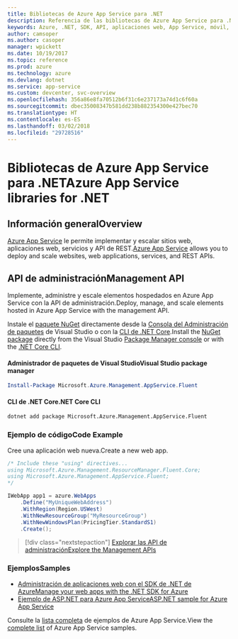 ```yaml
---
title: Bibliotecas de Azure App Service para .NET
description: Referencia de las bibliotecas de Azure App Service para .NET
keywords: Azure, .NET, SDK, API, aplicaciones web, App Service, móvil, asp.net
author: camsoper
ms.author: casoper
manager: wpickett
ms.date: 10/19/2017
ms.topic: reference
ms.prod: azure
ms.technology: azure
ms.devlang: dotnet
ms.service: app-service
ms.custom: devcenter, svc-overview
ms.openlocfilehash: 356a86e8fa70512b6f31c6e237173a74d1c6f60a
ms.sourcegitcommit: dbec35008347b581dd238b882354300e427bec70
ms.translationtype: HT
ms.contentlocale: es-ES
ms.lasthandoff: 03/02/2018
ms.locfileid: "29728516"
---
```

# <a name="azure-app-service-libraries-for-net"></a><span data-ttu-id="0b6ca-104">Bibliotecas de Azure App Service para .NET</span><span class="sxs-lookup"><span data-stu-id="0b6ca-104">Azure App Service libraries for .NET</span></span>

## <a name="overview"></a><span data-ttu-id="0b6ca-105">Información general</span><span class="sxs-lookup"><span data-stu-id="0b6ca-105">Overview</span></span>

<span data-ttu-id="0b6ca-106">[Azure App Service](/azure/app-service/app-service-value-prop-what-is) le permite implementar y escalar sitios web, aplicaciones web, servicios y API de REST.</span><span class="sxs-lookup"><span data-stu-id="0b6ca-106">[Azure App Service](/azure/app-service/app-service-value-prop-what-is) allows you to deploy and scale websites, web applications, services, and REST APIs.</span></span>

## <a name="management-api"></a><span data-ttu-id="0b6ca-107">API de administración</span><span class="sxs-lookup"><span data-stu-id="0b6ca-107">Management API</span></span>

<span data-ttu-id="0b6ca-108">Implemente, administre y escale elementos hospedados en Azure App Service con la API de administración.</span><span class="sxs-lookup"><span data-stu-id="0b6ca-108">Deploy, manage, and scale elements hosted in Azure App Service with the management API.</span></span>

<span data-ttu-id="0b6ca-109">Instale el [paquete NuGet](https://www.nuget.org/packages/Microsoft.Azure.Management.AppService.Fluent) directamente desde la [Consola del Administración de paquetes][PackageManager] de Visual Studio o con la [CLI de .NET Core][DotNetCLI].</span><span class="sxs-lookup"><span data-stu-id="0b6ca-109">Install the [NuGet package](https://www.nuget.org/packages/Microsoft.Azure.Management.AppService.Fluent) directly from the Visual Studio [Package Manager console][PackageManager] or with the [.NET Core CLI][DotNetCLI].</span></span>


#### <a name="visual-studio-package-manager"></a><span data-ttu-id="0b6ca-110">Administrador de paquetes de Visual Studio</span><span class="sxs-lookup"><span data-stu-id="0b6ca-110">Visual Studio package manager</span></span>

```powershell
Install-Package Microsoft.Azure.Management.AppService.Fluent
```

#### <a name="net-core-cli"></a><span data-ttu-id="0b6ca-111">CLI de .NET Core</span><span class="sxs-lookup"><span data-stu-id="0b6ca-111">.NET Core CLI</span></span>

```bash
dotnet add package Microsoft.Azure.Management.AppService.Fluent
```

### <a name="code-example"></a><span data-ttu-id="0b6ca-112">Ejemplo de código</span><span class="sxs-lookup"><span data-stu-id="0b6ca-112">Code Example</span></span>

<span data-ttu-id="0b6ca-113">Cree una aplicación web nueva.</span><span class="sxs-lookup"><span data-stu-id="0b6ca-113">Create a new web app.</span></span>

```csharp
/* Include these "using" directives...
using Microsoft.Azure.Management.ResourceManager.Fluent.Core;
using Microsoft.Azure.Management.AppService.Fluent;
*/

IWebApp app1 = azure.WebApps
    .Define("MyUniqueWebAddress")
    .WithRegion(Region.USWest)
    .WithNewResourceGroup("MyResourceGroup")
    .WithNewWindowsPlan(PricingTier.StandardS1)
    .Create();
```

> [!div class="nextstepaction"]
> [<span data-ttu-id="0b6ca-114">Explorar las API de administración</span><span class="sxs-lookup"><span data-stu-id="0b6ca-114">Explore the Management APIs</span></span>](/dotnet/api/overview/azure/appservice/management)

### <a name="samples"></a><span data-ttu-id="0b6ca-115">Ejemplos</span><span class="sxs-lookup"><span data-stu-id="0b6ca-115">Samples</span></span>

* [<span data-ttu-id="0b6ca-116">Administración de aplicaciones web con el SDK de .NET de Azure</span><span class="sxs-lookup"><span data-stu-id="0b6ca-116">Manage your web apps with the .NET SDK for Azure</span></span>](https://azure.microsoft.com/resources/samples/app-service-web-dotnet-manage/)
* [<span data-ttu-id="0b6ca-117">Ejemplo de ASP.NET para Azure App Service</span><span class="sxs-lookup"><span data-stu-id="0b6ca-117">ASP.NET sample for Azure App Service</span></span>](https://azure.microsoft.com/resources/samples/app-service-web-dotnet-get-started/)

<span data-ttu-id="0b6ca-118">Consulte la [lista completa](https://azure.microsoft.com/resources/samples/?platform=dotnet&term=app%20service) de ejemplos de Azure App Service.</span><span class="sxs-lookup"><span data-stu-id="0b6ca-118">View the [complete list](https://azure.microsoft.com/resources/samples/?platform=dotnet&term=app%20service) of Azure App Service samples.</span></span>

[PackageManager]: https://docs.microsoft.com/nuget/tools/package-manager-console
[DotNetCLI]: https://docs.microsoft.com/dotnet/core/tools/dotnet-add-package